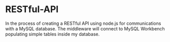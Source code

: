 # RESTful-API

In the process of creating a RESTful API using node.js for communications with a MySQL database. The middleware will connect to MySQL Workbench populating simple tables inside my database.
